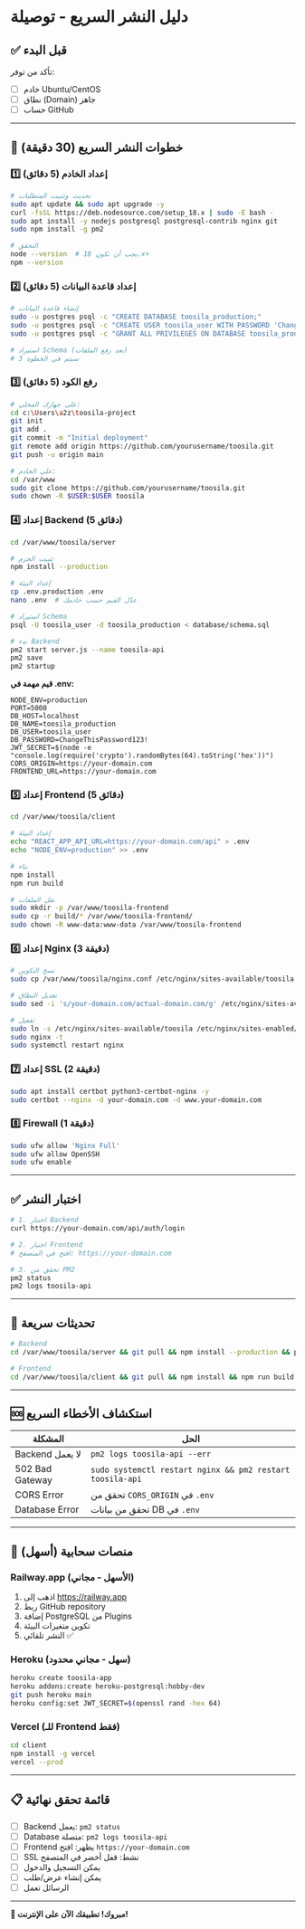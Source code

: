 # دليل النشر السريع - توصيلة

## ✅ قبل البدء

تأكد من توفر:
- [ ] خادم Ubuntu/CentOS
- [ ] نطاق (Domain) جاهز
- [ ] حساب GitHub

---

## 🚀 خطوات النشر السريع (30 دقيقة)

### 1️⃣ إعداد الخادم (5 دقائق)
```bash
# تحديث وتثبيت المتطلبات
sudo apt update && sudo apt upgrade -y
curl -fsSL https://deb.nodesource.com/setup_18.x | sudo -E bash -
sudo apt install -y nodejs postgresql postgresql-contrib nginx git
sudo npm install -g pm2

# التحقق
node --version  # يجب أن تكون 18.x+
npm --version
```

### 2️⃣ إعداد قاعدة البيانات (5 دقائق)
```bash
# إنشاء قاعدة البيانات
sudo -u postgres psql -c "CREATE DATABASE toosila_production;"
sudo -u postgres psql -c "CREATE USER toosila_user WITH PASSWORD 'ChangeThisPassword123!';"
sudo -u postgres psql -c "GRANT ALL PRIVILEGES ON DATABASE toosila_production TO toosila_user;"

# استيراد Schema (بعد رفع الملفات)
# سيتم في الخطوة 3
```

### 3️⃣ رفع الكود (5 دقائق)
```bash
# على جهازك المحلي:
cd c:\Users\a2z\toosila-project
git init
git add .
git commit -m "Initial deployment"
git remote add origin https://github.com/yourusername/toosila.git
git push -u origin main

# على الخادم:
cd /var/www
sudo git clone https://github.com/yourusername/toosila.git
sudo chown -R $USER:$USER toosila
```

### 4️⃣ إعداد Backend (5 دقائق)
```bash
cd /var/www/toosila/server

# تثبيت الحزم
npm install --production

# إعداد البيئة
cp .env.production .env
nano .env  # عدّل القيم حسب خادمك

# استيراد Schema
psql -U toosila_user -d toosila_production < database/schema.sql

# بدء Backend
pm2 start server.js --name toosila-api
pm2 save
pm2 startup
```

**قيم مهمة في .env:**
```env
NODE_ENV=production
PORT=5000
DB_HOST=localhost
DB_NAME=toosila_production
DB_USER=toosila_user
DB_PASSWORD=ChangeThisPassword123!
JWT_SECRET=$(node -e "console.log(require('crypto').randomBytes(64).toString('hex'))")
CORS_ORIGIN=https://your-domain.com
FRONTEND_URL=https://your-domain.com
```

### 5️⃣ إعداد Frontend (5 دقائق)
```bash
cd /var/www/toosila/client

# إعداد البيئة
echo "REACT_APP_API_URL=https://your-domain.com/api" > .env
echo "NODE_ENV=production" >> .env

# بناء
npm install
npm run build

# نقل الملفات
sudo mkdir -p /var/www/toosila-frontend
sudo cp -r build/* /var/www/toosila-frontend/
sudo chown -R www-data:www-data /var/www/toosila-frontend
```

### 6️⃣ إعداد Nginx (3 دقيقة)
```bash
# نسخ التكوين
sudo cp /var/www/toosila/nginx.conf /etc/nginx/sites-available/toosila

# تعديل النطاق
sudo sed -i 's/your-domain.com/actual-domain.com/g' /etc/nginx/sites-available/toosila

# تفعيل
sudo ln -s /etc/nginx/sites-available/toosila /etc/nginx/sites-enabled/
sudo nginx -t
sudo systemctl restart nginx
```

### 7️⃣ إعداد SSL (2 دقيقة)
```bash
sudo apt install certbot python3-certbot-nginx -y
sudo certbot --nginx -d your-domain.com -d www.your-domain.com
```

### 8️⃣ Firewall (1 دقيقة)
```bash
sudo ufw allow 'Nginx Full'
sudo ufw allow OpenSSH
sudo ufw enable
```

---

## ✅ اختبار النشر

```bash
# 1. اختبار Backend
curl https://your-domain.com/api/auth/login

# 2. اختبار Frontend
# افتح في المتصفح: https://your-domain.com

# 3. تحقق من PM2
pm2 status
pm2 logs toosila-api
```

---

## 🔄 تحديثات سريعة

```bash
# Backend
cd /var/www/toosila/server && git pull && npm install --production && pm2 restart toosila-api

# Frontend
cd /var/www/toosila/client && git pull && npm install && npm run build && sudo cp -r build/* /var/www/toosila-frontend/
```

---

## 🆘 استكشاف الأخطاء السريع

| المشكلة | الحل |
|---------|------|
| Backend لا يعمل | `pm2 logs toosila-api --err` |
| 502 Bad Gateway | `sudo systemctl restart nginx && pm2 restart toosila-api` |
| CORS Error | تحقق من `CORS_ORIGIN` في `.env` |
| Database Error | تحقق من بيانات DB في `.env` |

---

## 📱 منصات سحابية (أسهل)

### Railway.app (الأسهل - مجاني)
1. اذهب إلى https://railway.app
2. ربط GitHub repository
3. إضافة PostgreSQL من Plugins
4. تكوين متغيرات البيئة
5. النشر تلقائي ✅

### Heroku (سهل - مجاني محدود)
```bash
heroku create toosila-app
heroku addons:create heroku-postgresql:hobby-dev
git push heroku main
heroku config:set JWT_SECRET=$(openssl rand -hex 64)
```

### Vercel (للـ Frontend فقط)
```bash
cd client
npm install -g vercel
vercel --prod
```

---

## 📋 قائمة تحقق نهائية

- [ ] Backend يعمل: `pm2 status`
- [ ] Database متصلة: `pm2 logs toosila-api`
- [ ] Frontend يظهر: افتح `https://your-domain.com`
- [ ] SSL نشط: قفل أخضر في المتصفح
- [ ] يمكن التسجيل والدخول
- [ ] يمكن إنشاء عرض/طلب
- [ ] الرسائل تعمل

---

**🎉 مبروك! تطبيقك الآن على الإنترنت!**

